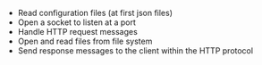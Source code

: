 - Read configuration files (at first json files)
- Open a socket to listen at a port
- Handle HTTP request messages
- Open and read files from file system
- Send response messages to the client within the HTTP protocol